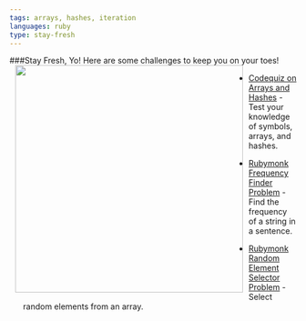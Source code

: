 ```yaml
---
tags: arrays, hashes, iteration
languages: ruby
type: stay-fresh
---
```

###Stay Fresh, Yo!
<img src="https://s3.amazonaws.com/after-school-assets/fresh2.jpg" width="400px" align="left" hspace="10"> Here are some challenges to keep you on your toes!

+ [Codequiz on Arrays and Hashes](http://www.codequizzes.com/learn-ruby/symbols-array-methods-hashes) - Test your knowledge of symbols, arrays, and hashes.

+ [Rubymonk Frequency Finder Problem](https://rubymonk.com/learning/books/1-ruby-primer/problems/6-frequency-finder) - Find the frequency of a string in a sentence.

+ [Rubymonk Random Element Selector Problem](https://rubymonk.com/learning/books/1-ruby-primer/problems/15-select-random-elements-from-an-array) - Select random elements from an array.
